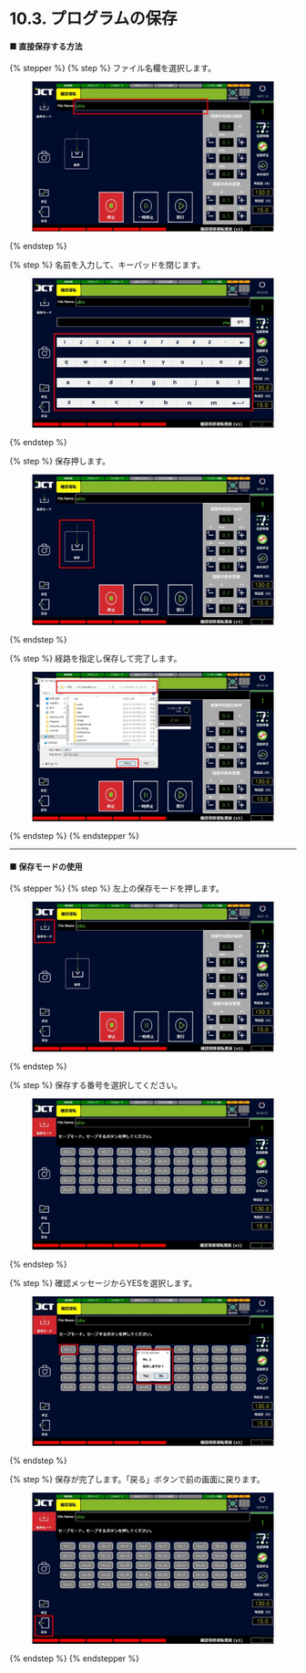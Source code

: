 # 10.3. プログラムの保存

#### ■ 直接保存する方法

{% stepper %}
{% step %}
ファイル名欄を選択します。

<figure><img src="../img/chapter10/section10.3.1.jpg" alt=""><figcaption></figcaption></figure>
{% endstep %}

{% step %}
名前を入力して、キーパッドを閉じます。

<figure><img src="../img/chapter10/section10.3.2.jpg" alt=""><figcaption></figcaption></figure>
{% endstep %}

{% step %}
保存押します。

<figure><img src="../img/chapter10/section10.3.3.jpg" alt=""><figcaption></figcaption></figure>
{% endstep %}

{% step %}
経路を指定し保存して完了します。

<figure><img src="../img/chapter10/section10.3.4.jpg" alt=""><figcaption></figcaption></figure>
{% endstep %}
{% endstepper %}

***

#### ■ 保存モードの使用

{% stepper %}
{% step %}
左上の保存モードを押します。

<figure><img src="../img/chapter10/section10.3.5.jpg" alt=""><figcaption></figcaption></figure>
{% endstep %}

{% step %}
保存する番号を選択してください。

<figure><img src="../img/chapter10/section10.3.6.jpg" alt=""><figcaption></figcaption></figure>
{% endstep %}

{% step %}
確認メッセージからYESを選択します。

<figure><img src="../img/chapter10/section10.3.7.jpg" alt=""><figcaption></figcaption></figure>
{% endstep %}

{% step %}
保存が完了します。「戻る」ボタンで前の画面に戻ります。

<figure><img src="../img/chapter10/section10.3.8.jpg" alt=""><figcaption></figcaption></figure>
{% endstep %}
{% endstepper %}
